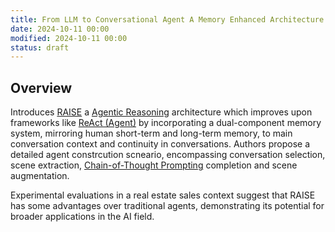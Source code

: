 ```yaml
---
title: From LLM to Conversational Agent A Memory Enhanced Architecture with Fine-Tuning of Large Language Models
date: 2024-10-11 00:00
modified: 2024-10-11 00:00
status: draft
---
```


## Overview

Introduces [RAISE](../../permanent/raise.md) a [Agentic Reasoning](../../permanent/agentic-reasoning.md) architecture which improves upon frameworks like [ReAct (Agent)](../../../../permanent/react-agent.md) by incorporating a dual-component memory system, mirroring human short-term and long-term memory, to main conversation context and continuity in conversations. Authors propose a detailed agent constrcution scneario, encompassing conversation selection, scene extraction, [Chain-of-Thought Prompting](../../permanent/chain-of-thought-prompting.md) completion and scene augmentation.

Experimental evaluations in a real estate sales context suggest that RAISE has some advantages over traditional agents, demonstrating its potential for broader applications in the AI field.
